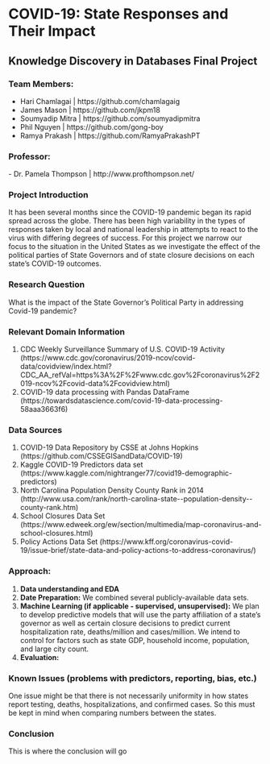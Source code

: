 # COVID-19: State Responses and Their Impact
## Knowledge Discovery in Databases Final Project
 
<h3>Team Members:</h3> 
<ul>
<li>Hari Chamlagai | https://github.com/chamlagaig</li>
<li>James Mason | https://github.com/jkpm18</li>
<li>Soumyadip Mitra | https://github.com/soumyadipmitra</li>
<li>Phil Nguyen | https://github.com/gong-boy</li>
<li>Ramya Prakash | https://github.com/RamyaPrakashPT</li>
</ul>

<h3>Professor:</h3>
- Dr. Pamela Thompson | http://www.profthompson.net/

<h3>Project Introduction</h3>
	It has been several months since the COVID-19 pandemic began its rapid spread across the globe. There has been high variability in the types of responses taken by local and national leadership in attempts to react to the virus with differing degrees of success. For this project we narrow our focus to the situation in the United States as we investigate the effect of the political parties of State Governors and of state closure decisions on each state’s COVID-19 outcomes. 


<h3>Research Question</h3>
What is the impact of the State Governor’s Political Party in addressing Covid-19 pandemic?


<h3>Relevant Domain Information</h3>
<ol>
<li>CDC Weekly Surveillance Summary of U.S. COVID-19 Activity (https://www.cdc.gov/coronavirus/2019-ncov/covid-data/covidview/index.html?CDC_AA_refVal=https%3A%2F%2Fwww.cdc.gov%2Fcoronavirus%2F2019-ncov%2Fcovid-data%2Fcovidview.html)</li>
<li>COVID-19 data processing with Pandas DataFrame (https://towardsdatascience.com/covid-19-data-processing-58aaa3663f6)</li>
</ol>

<h3>Data Sources</h3>
<ol>
<li>COVID-19 Data Repository by CSSE at Johns Hopkins (https://github.com/CSSEGISandData/COVID-19)</li>
<li>Kaggle COVID-19 Predictors data set (https://www.kaggle.com/nightranger77/covid19-demographic-predictors)</li>
<li>North Carolina Population Density County Rank in 2014 (http://www.usa.com/rank/north-carolina-state--population-density--county-rank.htm)</li>
<li>School Closures Data Set (https://www.edweek.org/ew/section/multimedia/map-coronavirus-and-school-closures.html)</li>
<li>Policy Actions Data Set (https://www.kff.org/coronavirus-covid-19/issue-brief/state-data-and-policy-actions-to-address-coronavirus/)</li>
</ol>


<h3>Approach:</h3>
<ol>
<li><b>Data understanding and EDA</b></li>
<li><b>Date Preparation:</b>
We combined several publicly-available data sets.</li>  
<li><b>Machine Learning (if applicable - supervised, unsupervised):</b>
We plan to develop predictive models that will use the party affiliation of a state’s governor as well as certain closure decisions to predict current hospitalization rate, deaths/million and cases/million. We intend to control for factors such as state GDP, household income, population, and large city count.</li>
<li><b>Evaluation:</b></li>  	  	
</ol>

<h3>Known Issues (problems with predictors, reporting, bias, etc.)</h3>
<p>One issue might be that there is not necessarily uniformity in how states report testing, deaths, hospitalizations, and confirmed cases. So this must be kept in mind when comparing numbers between the states.</p>
 
<h3>Conclusion</h3>
<p>This is where the conclusion will go</p>
